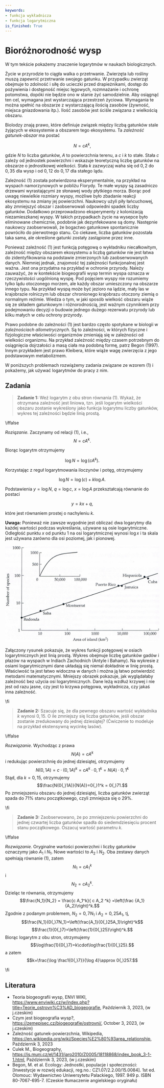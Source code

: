 ```yaml
---
keywords:
- funkcja wykładnicza
- funkcja logarytmiczna
is_finished: True
---
```




# Bioróżnorodność wysp

W tym tekście pokażemy znaczenie logarytmów w naukach biologicznych.

Życie w przyrodzie to ciągła walka o przetrwanie. Zwierzęta lub rośliny muszą zapewnić przetrwanie swojego gatunku. W przypadku zwierząt obejmuje to zdolność i siłę do ucieczki przed drapieżnikami, dostęp do pożywienia i dostępność miejsc lęgowych, rozmnażanie i ochronę potomstwa, dopóki nie będzie ono w stanie żyć samodzielnie. Aby osiągnąć ten cel, wymagana jest wystarczająca przestrzeń życiowa. Wymagania te można spełnić na obszarze z wystarczającą ilością zasobów (żywność, miejsca gniazdowania itp.). Ilość zasobów jest ściśle związana z wielkością obszaru.

Biolodzy znają prawo, które definiuje związek między liczbą gatunków stale żyjących w ekosystemie a obszarem tego ekosystemu. Ta *zależność gatunek-obszar* ma postać

$$N=c A^k,\tag{1}$$

gdzie $N$ to liczba gatunków, $A$ to powierzchnia terenu, a $c$ i $k$ to stałe. Stała $c$ zależy od jednostek powierzchni i wskazuje teoretyczną liczbę gatunków na obszarze o jednostkowej wielkości. Stała $k$ zazwyczaj waha się od $0{,}2$ do $0{,}35$ dla wysp i od $0{,}12$ do $0{,}17$ dla stałego lądu.

Zależność (1) została potwierdzona eksperymentalnie, na przykład na wyspach namorzynowych w pobliżu Florydy. Te małe wyspy są zasadniczo drzewami wyrastającymi ze słonawej wody płytkiego morza. Biorąc pod uwagę niewielkie rozmiary wyspy, możliwe było zbadanie reakcji ekosystemu na zmiany jej powierzchni. Naukowcy użyli piły łańcuchowej, aby zmniejszyć obszar i zaobserwowali odpowiedni spadek liczby gatunków. Dodatkowo przeprowadzono eksperymenty z kolonizacją niezamieszkanej wyspy. W takich przypadkach życie na wysepce było eliminowane chemicznie, podobnie jak dezynfekowane są domy. Następnie naukowcy zaobserwowali, że bogactwo gatunkowe spontanicznie powróciło do pierwotnego stanu. Co ciekawe, liczba gatunków pozostała taka sama, ale określone gatunki zostały zastąpione przez inne.

Ponieważ zależność (1) jest funkcją potęgową o wykładniku niecałkowitym, zależność między obszarem ekosystemu a liczbą gatunków nie jest łatwa do zidentyfikowania na podstawie zmierzonych lub zaobserwowanych danych. Niemniej jednak, znajomość tej zależności funkcjonalnej jest ważna. Jest ona przydatna na przykład w ochronie przyrody. Należy zauważyć, że w kontekście biogeografii wysp termin wyspa oznacza w rzeczywistości uogólnioną wyspę. Pod pojęciem wyspy nie rozumiemy tylko lądu otoczonego morzem, ale każdy obszar umieszczony na obszarze innego typu. Na przykład wyspą może być jezioro na lądzie, mały las w krajobrazie rolniczym lub obszar chronionego krajobrazu otoczony ziemią o normalnym reżimie. Wiedza o tym, w jaki sposób wielkość obszaru wiąże się ze składem gatunkowym i różnorodnością, jest ważnym czynnikiem przy podejmowaniu decyzji o budowie jednego dużego rezerwatu przyrody lub kilku małych w celu ochrony przyrody.

Prawo podobne do zależności (1) jest bardzo często spotykane w biologii w *zależnościach allometrycznych*. Są to zależności, w których fizyczne i fizjologiczne właściwości organizmów zmieniają się w zależności od wielkości organizmu. Na przykład zależność między czasem potrzebnym do osiągnięcia dojrzałości a masą ciała ma podobną formę, patrz Begon (1997). Innym przykładem jest prawo Kleibera, które wiąże wagę zwierzęcia z jego podstawowym metabolizmem.

W poniższych problemach rozwiążemy zadania związane ze wzorem (1) i pokażemy, jak używać logarytmów do pracy z nim.

## Zadania

> **Zadanie 1:** Weź logarytm z obu stron równania (1). Wykaż, że otrzymana zależność jest liniowa, tzn. jeśli logarytm wielkości obszaru zostanie wykreślony jako funkcja logarytmu liczby gatunków, wykres tej zależności będzie linią prostą.

\iffalse

*Roziązanie.* Zaczynamy od relacji (1), i.e., $$N=c A^k.$$

Biorąc logarytm otrzymujemy

$$\log N= \log (c A^k).$$

Korzystając z reguł logarytmowania iloczynów i potęg, otrzymujemy

$$\log N= \log (c) + k\log A.$$

Podstawienia $y=\log N$, $q = \log c$, $x=\log A$ przekształcają równanie do postaci

$$y=kx+q,$$

które jest równaniem prostej o nachyleniu $k$.

**Uwaga:** Ponieważ nie zawsze wygodnie jest obliczać dwa logarytmy dla każdej wartości podczas wykreślania, używane są osie logarytmiczne. Odległość punktu $x$ od punktu 1 na osi logarytmicznej wynosi $\log x$ i ta skala jest używana zarówno dla osi poziomej, jak i pionowej.

![Zależność liczby gatunków gadów i płazów od wielkości wyspy.](species_area.jpg)

Załączony rysunek pokazuje, że wykres funkcji potęgowej w osiach logarytmicznych jest linią prostą. Wykres obejmuje liczbę gatunków gadów i płazów na wyspach w Indiach Zachodnich (Antyle i Bahamy). Na wykresie z osiami logarytmicznymi dane układają się niemal dokładnie w linię prostą. Właściwość ta jest łatwo widoczna w danych i można ją łatwo potwierdzić metodami matematycznymi. Mniejszy obrazek pokazuje, jak wyglądałaby zależność bez użycia osi logarytmicznych. Dane leżą wzdłuż krzywej i nie jest od razu jasne, czy jest to krzywa potęgowa, wykładnicza, czy jakaś inna zależność.

\fi

> **Zadanie 2:** Szacuje się, że dla pewnego obszaru wartość wykładnika $k$ wynosi $0,15$. O ile zmniejszy się liczba gatunków, jeśli obszar zostanie zredukowany do jednej dziesiątej? (Ćwiczenie to modeluje na przykład ekstensywną wycinkę lasów).

\iffalse

*Rozwiązanie.* Wychodząc z prawa $$N(A)=c A^k$$ i redukując powierzchnię do jednej dziesiątej, otrzymujemy
$$N(0{,}1A) = c\cdot(0{,}1 A)^k = c A^k \cdot 0{,}1^k = N(A)\cdot 0{,}1^k$$
Stąd, dla $k=0{,}15$, otrzymujemy
$$\frac{N(0{,}1A)}{N(A)}=0{,}1^k = 0{,}71.$$
Po zmniejszeniu obszaru do jednej dziesiątej, liczba gatunków zwierząt spada do 71% stanu początkowego, czyli zmniejsza się o 29%.

\fi

> **Zadanie 3:** Zaobserwowano, że po zmniejszeniu powierzchni do jednej czwartej liczba gatunków spadła do siedemdziesięciu procent stanu początkowego. Oszacuj wartość parametru $k$.

\iffalse

*Rozwiązanie.* Oryginalne wartości powierzchni i liczby gatunków oznaczymy jako $A_1$ i $N_1$. Nowe wartości to $A_2$ i $N_2$. Oba zestawy danych spełniają równanie (1), zatem
$$N_1 = c A_1^k$$
i
$$N_2 = c A_2^k.$$
Dzieląc te równania, otrzymujemy
$$\frac{N_1}{N_2} = \frac{c A_1^k}{ c A_2 ^k} =\left(\frac {A_1}{A_2}\right)^k.$$
Zgodnie z podanym problemem, $N_2=0{,}7N_1$ i $A_2=0{,}25A_1$, tj,
$$\frac{N_1}{0{,}7N_1}=\left(\frac{A_1}{0{,}25A_1}\right)^k$$
$$\frac{1}{0{,}7}=\left(\frac{1}{0{,}25}\right)^k.$$
Biorąc logarytm z obu stron, otrzymujemy
$$\log\frac{1}{0{,}7}=k\cdot\log\frac{1}{0{,}25}.$$
a zatem
$$k=\frac{\log \frac1{0{,}7}}{\log 4}\approx 0{,}257.$$

\fi

## Literatura

* Teoria biogeografii wysp, ENVI WIKI, <https://www.enviwiki.cz/w/index.php?title=Teorie_ostrovn%C3%AD_biogeografie>, Październik 3, 2023, (w j.czeskim)
* Czym jest biogeografia wysp?, <https://zemepisec.cz/biogeografie/ostrovni/>, October 3, 2023, (w j.czeskim)
* Zależność gatunek-powierzchnia, Wikipedia, <https://en.wikipedia.org/wiki/Species%E2%80%93area_relationship>, Październik 3, 2023
* Culek M., Biogeography, <https://is.muni.cz/el/1431/jaro2010/Z0005/18118868/index_book_3-1-1.html>, Październik 3, 2023, (w j.czeskim)  
* Begon, M. et al. Ecology: Jednostki, populacje i społeczności: [Inwestycje w rozwój edukacji, reg.no.: CZ1.07/2.2.00/15.0084]. 1st ed. Olomouc: Wydawnictwo Uniwersytetu Palackiego, 1997. 949 p. ISBN 80-7067-695-7. (Czeskie tłumaczenie angielskiego oryginału)

